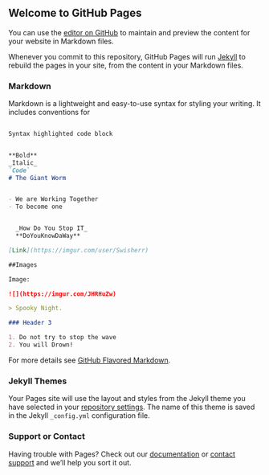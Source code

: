 ## Welcome to GitHub Pages

You can use the [editor on GitHub](https://github.com/Swishrr/Swishrr.github.io/edit/master/index.md) to maintain and preview the content for your website in Markdown files.

Whenever you commit to this repository, GitHub Pages will run [Jekyll](https://jekyllrb.com/) to rebuild the pages in your site, from the content in your Markdown files.

### Markdown

Markdown is a lightweight and easy-to-use syntax for styling your writing. It includes conventions for

```markdown

Syntax highlighted code block


**Bold**
_Italic_
`Code`
# The Giant Worm


- We are Working Together
- To become one


  _How Do You Stop IT_  
  **DoYouKnowDaWay**

[Link](https://imgur.com/user/Swisherr) 

##Images

Image:

![](https://imgur.com/JHRHuZw)

> Spooky Night.

### Header 3

1. Do not try to stop the wave
2. You will Drown!

```

For more details see [GitHub Flavored Markdown](https://guides.github.com/features/mastering-markdown/).

### Jekyll Themes

Your Pages site will use the layout and styles from the Jekyll theme you have selected in your [repository settings](https://github.com/Swishrr/Swishrr.github.io/settings). The name of this theme is saved in the Jekyll `_config.yml` configuration file.

### Support or Contact

Having trouble with Pages? Check out our [documentation](https://help.github.com/categories/github-pages-basics/) or [contact support](https://github.com/contact) and we’ll help you sort it out.
